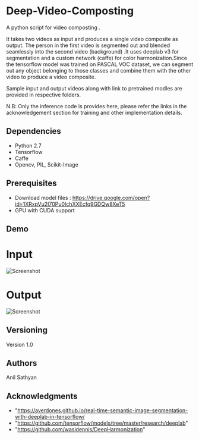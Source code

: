 # Deep-Video-Composting

A python script for video composting .

It takes two videos as input and produces a single video composite as output. The person in the first video is segmented out and blended seamlessly into the second video (background) .It uses deeplab v3 for segmentation and a custom network (caffe) for color harmonization.Since the tensorflow model was trained on PASCAL VOC dataset, we can segment out any object belonging to those classes and combine them with the other video to produce a video composite.

Sample input and output videos along with link to pretrained modles are provided in respective folders.

N.B: Only the inference code is provides here, please refer the links in the acknowledgement section for training and other implementation details.

## Dependencies

* Python 2.7
* Tensorflow
* Caffe
* Opencv, PIL, Scikit-Image

## Prerequisites

* Download model files : https://drive.google.com/open?id=1XRxpVu2I70Pu0IchXXEcfq9GDQw8XeT5
* GPU with CUDA support

## Demo

# Input
![Screenshot](input.gif)

# Output
![Screenshot](output.gif)

## Versioning

Version 1.0

## Authors

Anil Sathyan

## Acknowledgments
* "https://averdones.github.io/real-time-semantic-image-segmentation-with-deeplab-in-tensorflow/
* "https://github.com/tensorflow/models/tree/master/research/deeplab"
* "https://github.com/wasidennis/DeepHarmonization"

